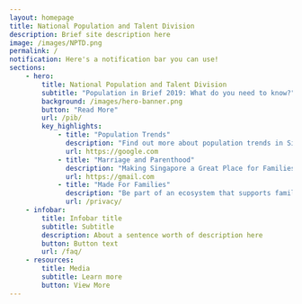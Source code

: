 ```yaml
---
layout: homepage
title: National Population and Talent Division
description: Brief site description here
image: /images/NPTD.png
permalink: /
notification: Here's a notification bar you can use!
sections:
    - hero:
        title: National Population and Talent Division 
        subtitle: "Population in Brief 2019: What do you need to know?"
        background: /images/hero-banner.png
        button: "Read More"
        url: /pib/
        key_highlights:
            - title: "Population Trends"
              description: "Find out more about population trends in Singapore!"
              url: https://google.com
            - title: "Marriage and Parenthood"
              description: "Making Singapore a Great Place for Families"
              url: https://gmail.com
            - title: "Made For Families"
              description: "Be part of an ecosystem that supports families"
              url: /privacy/
    - infobar:
        title: Infobar title
        subtitle: Subtitle
        description: About a sentence worth of description here
        button: Button text
        url: /faq/
    - resources:
        title: Media
        subtitle: Learn more
        button: View More
---
```

